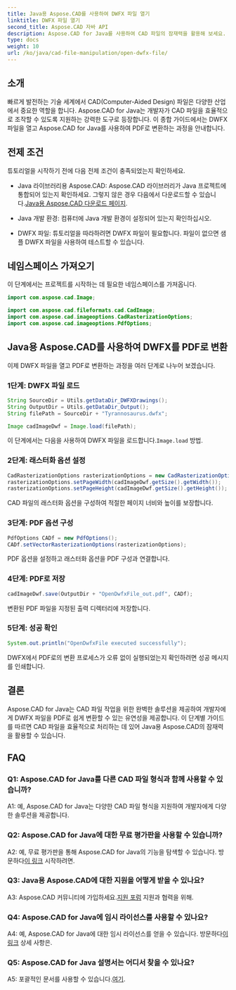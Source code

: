 ```yaml
---
title: Java용 Aspose.CAD를 사용하여 DWFX 파일 열기
linktitle: DWFX 파일 열기
second_title: Aspose.CAD 자바 API
description: Aspose.CAD for Java를 사용하여 CAD 파일의 잠재력을 활용해 보세요. DWFX를 PDF로 원활하게 변환하세요.
type: docs
weight: 10
url: /ko/java/cad-file-manipulation/open-dwfx-file/
---
```

## 소개

빠르게 발전하는 기술 세계에서 CAD(Computer-Aided Design) 파일은 다양한 산업에서 중요한 역할을 합니다. Aspose.CAD for Java는 개발자가 CAD 파일을 효율적으로 조작할 수 있도록 지원하는 강력한 도구로 등장합니다. 이 종합 가이드에서는 DWFX 파일을 열고 Aspose.CAD for Java를 사용하여 PDF로 변환하는 과정을 안내합니다.

## 전제 조건

튜토리얼을 시작하기 전에 다음 전제 조건이 충족되었는지 확인하세요.

-  Java 라이브러리용 Aspose.CAD: Aspose.CAD 라이브러리가 Java 프로젝트에 통합되어 있는지 확인하세요. 그렇지 않은 경우 다음에서 다운로드할 수 있습니다.[Java용 Aspose.CAD 다운로드 페이지](https://releases.aspose.com/cad/java/).

- Java 개발 환경: 컴퓨터에 Java 개발 환경이 설정되어 있는지 확인하십시오.

- DWFX 파일: 튜토리얼을 따라하려면 DWFX 파일이 필요합니다. 파일이 없으면 샘플 DWFX 파일을 사용하여 테스트할 수 있습니다.

## 네임스페이스 가져오기

이 단계에서는 프로젝트를 시작하는 데 필요한 네임스페이스를 가져옵니다.

```java
import com.aspose.cad.Image;

import com.aspose.cad.fileformats.cad.CadImage;
import com.aspose.cad.imageoptions.CadRasterizationOptions;
import com.aspose.cad.imageoptions.PdfOptions;
```

## Java용 Aspose.CAD를 사용하여 DWFX를 PDF로 변환

이제 DWFX 파일을 열고 PDF로 변환하는 과정을 여러 단계로 나누어 보겠습니다.

### 1단계: DWFX 파일 로드

```java
String SourceDir = Utils.getDataDir_DWFXDrawings();
String OutputDir = Utils.getDataDir_Output();
String filePath = SourceDir + "Tyrannosaurus.dwfx";

Image cadImageDwf = Image.load(filePath);
```

이 단계에서는 다음을 사용하여 DWFX 파일을 로드합니다.`Image.load` 방법.

### 2단계: 래스터화 옵션 설정

```java
CadRasterizationOptions rasterizationOptions = new CadRasterizationOptions();
rasterizationOptions.setPageWidth(cadImageDwf.getSize().getWidth());
rasterizationOptions.setPageHeight(cadImageDwf.getSize().getHeight());
```

CAD 파일의 래스터화 옵션을 구성하여 적절한 페이지 너비와 높이를 보장합니다.

### 3단계: PDF 옵션 구성

```java
PdfOptions CADf = new PdfOptions();
CADf.setVectorRasterizationOptions(rasterizationOptions);
```

PDF 옵션을 설정하고 래스터화 옵션을 PDF 구성과 연결합니다.

### 4단계: PDF로 저장

```java
cadImageDwf.save(OutputDir + "OpenDwfxFile_out.pdf", CADf);
```

변환된 PDF 파일을 지정된 출력 디렉터리에 저장합니다.

### 5단계: 성공 확인

```java
System.out.println("OpenDwfxFile executed successfully");
```

DWFX에서 PDF로의 변환 프로세스가 오류 없이 실행되었는지 확인하려면 성공 메시지를 인쇄합니다.

## 결론

Aspose.CAD for Java는 CAD 파일 작업을 위한 완벽한 솔루션을 제공하여 개발자에게 DWFX 파일을 PDF로 쉽게 변환할 수 있는 유연성을 제공합니다. 이 단계별 가이드를 따르면 CAD 파일을 효율적으로 처리하는 데 있어 Java용 Aspose.CAD의 잠재력을 활용할 수 있습니다.

## FAQ

### Q1: Aspose.CAD for Java를 다른 CAD 파일 형식과 함께 사용할 수 있습니까?

A1: 예, Aspose.CAD for Java는 다양한 CAD 파일 형식을 지원하여 개발자에게 다양한 솔루션을 제공합니다.

### Q2: Aspose.CAD for Java에 대한 무료 평가판을 사용할 수 있습니까?

A2: 예, 무료 평가판을 통해 Aspose.CAD for Java의 기능을 탐색할 수 있습니다. 방문하다[이 링크](https://releases.aspose.com/) 시작하려면.

### Q3: Java용 Aspose.CAD에 대한 지원을 어떻게 받을 수 있나요?

 A3: Aspose.CAD 커뮤니티에 가입하세요.[지원 포럼](https://forum.aspose.com/c/cad/19) 지원과 협력을 위해.

### Q4: Aspose.CAD for Java에 임시 라이선스를 사용할 수 있나요?

 A4: 예, Aspose.CAD for Java에 대한 임시 라이선스를 얻을 수 있습니다. 방문하다[이 링크](https://purchase.aspose.com/temporary-license/) 상세 사항은.

### Q5: Aspose.CAD for Java 설명서는 어디서 찾을 수 있나요?

 A5: 포괄적인 문서를 사용할 수 있습니다.[여기](https://reference.aspose.com/cad/java/).